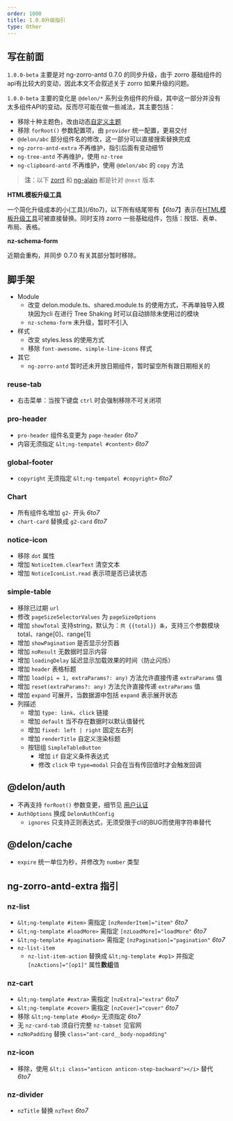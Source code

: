```yaml
---
order: 1000
title: 1.0.0升级指引
type: Other
---
```


## 写在前面

`1.0.0-beta` 主要是对 ng-zorro-antd 0.7.0 的同步升级，由于 zorro 基础组件的api有比较大的变动，因此本文不会叙述关于 zorro 如果升级的问题。

`1.0.0-beta` 主要的变化是 `@delon/*` 系列业务组件的升级，其中这一部分并没有太多组件API的变动。反而尽可能在做一些减法，其主要包括：

- 移除十种主题色，改由动态[自定义主题](http://ng-alain.com/theme)
- 移除 `forRoot()` 参数配置项，由 `provider` 统一配置，更易交付
- `@delon/abc` 部分组件名的修改，这一部分可以直接搜索替换完成
- `ng-zorro-antd-extra` 不再维护，指引后面有变动细节
- `ng-tree-antd` 不再维护，使用 `nz-tree`
- `ng-clipboard-antd` 不再维护，使用 `@delon/abc` 的 `copy` 方法

> **注**：以下 [zorrt](https://www.npmjs.com/package/ng-zorro-antd?activeTab=versions) 和 [ng-alain](https://www.npmjs.com/package/@delon/cli?activeTab=versions) 都是针对 `@next` 版本

**HTML模板升级工具**

一个简化升级成本的小{工具](/6to7)，以下所有结尾带有【_6to7_】表示在[HTML模板升级工具](/6to7)可被直接替换。同时支持 zorro 一些基础组件，包括：按钮、表单、布局、表格。

**nz-schema-form**

近期会重构，并同步 0.7.0 有关其部分暂时移除。

## 脚手架

- Module
    - 改变 delon.module.ts、shared.module.ts 的使用方式，不再单独导入模块因为cli 在进行 Tree Shaking 时可以自动排除未使用过的模块
    - `nz-schema-form` 未升级，暂时不引入
- 样式
    - 改变 styles.less 的使用方式
    - 移除 `font-awesome`、`simple-line-icons` 样式
- 其它
    - `ng-zorro-antd` 暂时还未开放日期组件，暂时留空所有跟日期相关的

### reuse-tab

- 右击菜单：当按下键盘 `ctrl` 时会强制移除不可关闭项

### pro-header

- `pro-header` 组件名变更为 `page-header` _6to7_
- 内容无须指定 `&lt;ng-tempatel #content>` _6to7_

### global-footer

- `copyright` 无须指定 `&lt;ng-tempatel #copyright>` _6to7_

### Chart

- 所有组件名增加 `g2-` 开头 _6to7_
- `chart-card` 替换成 `g2-card` _6to7_

### notice-icon

- 移除 `dot` 属性
- 增加 `NoticeItem.clearText` 清空文本
- 增加 `NoticeIconList.read` 表示项是否已读状态

### simple-table

- 移除已过期 `url`
- 修改 `pageSizeSelectorValues` 为 `pageSizeOptions`
- 增加 `showTotal` 支持string，默认为：`共 {{total}} 条`，支持三个参数模块 total、range[0]、range[1]
- 增加 `showPagination` 是否显示分页器
- 增加 `noResult` 无数据时显示内容
- 增加 `loadingDelay` 延迟显示加载效果的时间（防止闪烁）
- 增加 `header` 表格标题
- 增加 `load(pi = 1, extraParams?: any)` 方法允许直接传递 `extraParams` 值
- 增加 `reset(extraParams?: any)` 方法允许直接传递 `extraParams` 值
- 增加 `expand` 可展开，当数据源中包括 `expand` 表示展开状态
- 列描述
	- 增加 `type: link`、`click` 链接
	- 增加 `default` 当不存在数据时以默认值替代
	- 增加 `fixed: left | right` 固定左右列
	- 增加 `renderTitle` 自定义渲染标题
    - 按钮组 `SimpleTableButton`
        - 增加 `if` 自定义条件表达式
        - 修改 `click` 中 `type=modal` 只会在当有传回值时才会触发回调

## @delon/auth

- 不再支持 `forRoot()` 参数变更，细节见 [用户认证](/docs/auth)
- `AuthOptions` 换成 `DelonAuthConfig`
    - `ignores` 只支持正则表达式，无须受限于cli的BUG而使用字符串替代

## @delon/cache

- `expire` 统一单位为秒，并修改为 `number` 类型

## ng-zorro-antd-extra 指引

### nz-list

- `&lt;ng-template #item>` 需指定 `[nzRenderItem]="item"` _6to7_
- `&lt;ng-template #loadMore>` 需指定 `[nzLoadMore]="loadMore"` _6to7_
- `&lt;ng-template #pagination>` 需指定 `[nzPagination]="pagination"` _6to7_
- `nz-list-item`
    - `nz-list-item-action` 替换成 `&lt;ng-template #op1>` 并指定 `[nzActions]="[op1]"` 属性**数组**值

### nz-cart

- `&lt;ng-template #extra>` 需指定 `[nzExtra]="extra"` _6to7_
- `&lt;ng-template #cover>` 需指定 `[nzCover]="cover"` _6to7_
- 移除 `&lt;ng-template #body>` 无须指定 _6to7_
- 无 `nz-card-tab` 须自行完整 `nz-tabset` 见官网
- `nzNoPadding` 替换 `class="ant-card__body-nopadding"`

### nz-icon

- 移除，使用 `&lt;i class="anticon anticon-step-backward"></i>` 替代 _6to7_

### nz-divider

- `nzTitle` 替换 `nzText` _6to7_
